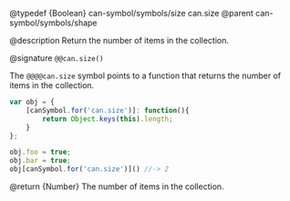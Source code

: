 @typedef {Boolean} can-symbol/symbols/size can.size
@parent can-symbol/symbols/shape

@description Return the number of items in the collection.

@signature `@@can.size()`

The `@@@@can.size` symbol points to a function that returns the number of
items in the collection.

```js
var obj = {
    [canSymbol.for('can.size')]: function(){
        return Object.keys(this).length;
    }
};

obj.foo = true;
obj.bar = true;
obj[canSymbol.for('can.size')]() //-> 2
```

@return {Number} The number of items in the collection.
